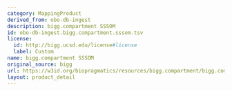 ```yaml
---
category: MappingProduct
derived_from: obo-db-ingest
description: bigg.compartment SSSOM
id: obo-db-ingest.bigg.compartment.sssom.tsv
license:
  id: http://bigg.ucsd.edu/license#license
  label: Custom
name: bigg.compartment SSSOM
original_source: bigg
url: https://w3id.org/biopragmatics/resources/bigg.compartment/bigg.compartment.sssom.tsv
layout: product_detail
---
```

